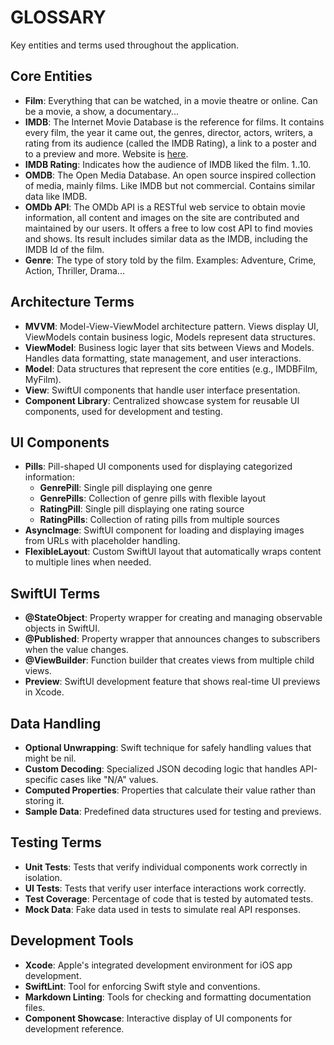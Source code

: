 # GLOSSARY

Key entities and terms used throughout the application.

## Core Entities

- **Film**: Everything that can be watched, in a movie theatre or online. Can be a movie, a show, a documentary...
- **IMDB**: The Internet Movie Database is the reference for films. It contains every film, the year it came out, the genres, director, actors, writers, a rating from its audience (called the IMDB Rating), a link to a poster and to a preview and more. Website is [here](https://www.imdb.com/).
- **IMDB Rating**: Indicates how the audience of IMDB liked the film. 1..10.
- **OMDB**: The Open Media Database. An open source inspired collection of media, mainly films. Like IMDB but not commercial. Contains similar data like IMDB.
- **OMDb API**: The OMDb API is a RESTful web service to obtain movie information, all content and images on the site are contributed and maintained by our users. It offers a free to low cost API to find movies and shows. Its result includes similar data as the IMDB, including the IMDB Id of the film.
- **Genre**: The type of story told by the film. Examples: Adventure, Crime, Action, Thriller, Drama...

## Architecture Terms

- **MVVM**: Model-View-ViewModel architecture pattern. Views display UI, ViewModels contain business logic, Models represent data structures.
- **ViewModel**: Business logic layer that sits between Views and Models. Handles data formatting, state management, and user interactions.
- **Model**: Data structures that represent the core entities (e.g., IMDBFilm, MyFilm).
- **View**: SwiftUI components that handle user interface presentation.
- **Component Library**: Centralized showcase system for reusable UI components, used for development and testing.

## UI Components

- **Pills**: Pill-shaped UI components used for displaying categorized information:
  - **GenrePill**: Single pill displaying one genre
  - **GenrePills**: Collection of genre pills with flexible layout
  - **RatingPill**: Single pill displaying one rating source
  - **RatingPills**: Collection of rating pills from multiple sources
- **AsyncImage**: SwiftUI component for loading and displaying images from URLs with placeholder handling.
- **FlexibleLayout**: Custom SwiftUI layout that automatically wraps content to multiple lines when needed.

## SwiftUI Terms

- **@StateObject**: Property wrapper for creating and managing observable objects in SwiftUI.
- **@Published**: Property wrapper that announces changes to subscribers when the value changes.
- **@ViewBuilder**: Function builder that creates views from multiple child views.
- **Preview**: SwiftUI development feature that shows real-time UI previews in Xcode.

## Data Handling

- **Optional Unwrapping**: Swift technique for safely handling values that might be nil.
- **Custom Decoding**: Specialized JSON decoding logic that handles API-specific cases like "N/A" values.
- **Computed Properties**: Properties that calculate their value rather than storing it.
- **Sample Data**: Predefined data structures used for testing and previews.

## Testing Terms

- **Unit Tests**: Tests that verify individual components work correctly in isolation.
- **UI Tests**: Tests that verify user interface interactions work correctly.
- **Test Coverage**: Percentage of code that is tested by automated tests.
- **Mock Data**: Fake data used in tests to simulate real API responses.

## Development Tools

- **Xcode**: Apple's integrated development environment for iOS app development.
- **SwiftLint**: Tool for enforcing Swift style and conventions.
- **Markdown Linting**: Tools for checking and formatting documentation files.
- **Component Showcase**: Interactive display of UI components for development reference.